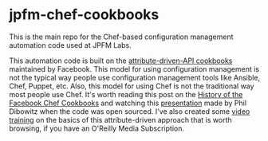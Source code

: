 # jpfm-chef-cookbooks
This is the main repo for the Chef-based configuration management automation code used at JPFM Labs. 

This automation code is built on the [attribute-driven-API cookbooks](https://github.com/facebook/chef-cookbooks) maintained by Facebook. This model for using configuration management is not the typical way people use configuration management tools like Ansible, Chef, Puppet, etc. Also, this model for using Chef is not the traditional way most people use Chef. It's worth reading this post on the [History of the Facebook Chef Cookbooks](https://engineering.fb.com/2016/04/15/core-data/facebook-chef-cookbooks/) and watching this [presentation](https://www.youtube.com/watch?v=-YtZiVxEiJ8) made by Phil Dibowitz when the code was open sourced. I've also created some [video training](https://www.oreilly.com/videos/learning-chef-for/9781491959442/) on the basics of this attribute-driven approach that is worth browsing, if you have an O'Reilly Media Subscription.
